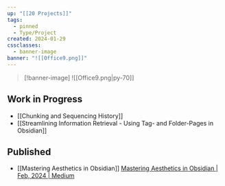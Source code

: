 ```yaml
---
up: "[[20 Projects]]"
tags:
  - pinned
  - Type/Project
created: 2024-01-29
cssclasses:
  - banner-image
banner: "![[Office9.png]]"
---
```

>[!banner-image] ![[Office9.png|py-70]]
## Work in Progress
- [[Chunking and Sequencing History]]
- [[Streamlining Information Retrieval - Using Tag- and Folder-Pages in Obsidian]]
## Published
- [[Mastering Aesthetics in Obsidian]] [Mastering Aesthetics in Obsidian | Feb, 2024 | Medium](https://medium.com/p/019cea988a25)

